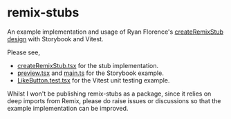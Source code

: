 # remix-stubs

An example implementation and usage of Ryan Florence's [createRemixStub design](https://github.com/remix-run/remix/discussions/2481) with Storybook and Vitest.

Please see,
- [createRemixStub.tsx](./packages/remix-stubs/src/createRemixStub.tsx) for the stub implementation.
- [preview.tsx](./apps/stubs-example/.storybook/preview.tsx) and [main.ts](apps/stubs-example/.storybook/main.ts) for the Storybook example.
- [LikeButton.test.tsx](./apps/stubs-example/app/components/LikeButton.test.tsx) for the Vitest unit testing example.

Whilst I won't be publishing remix-stubs as a package, since it relies on deep imports from Remix, please do raise issues or discussions so that the example implementation can be improved.